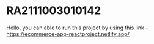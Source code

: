 # RA2111003010142

Hello, you can able to run this project by using this link - https://ecommerce-app-reactproject.netlify.app/
